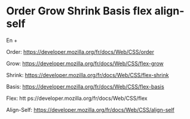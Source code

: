 # Order Grow Shrink Basis flex align-self

En +

Order:
https://developer.mozilla.org/fr/docs/Web/CSS/order

Grow:
https://developer.mozilla.org/fr/docs/Web/CSS/flex-grow

Shrink:
https://developer.mozilla.org/fr/docs/Web/CSS/flex-shrink

Basis:
https://developer.mozilla.org/fr/docs/Web/CSS/flex-basis

Flex:
htt
ps://developer.mozilla.org/fr/docs/Web/CSS/flex

Align-Self:
https://developer.mozilla.org/fr/docs/Web/CSS/align-self
